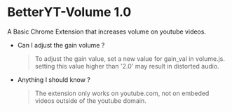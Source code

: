 # BetterYT-Volume 1.0

A Basic Chrome Extension that increases volume on youtube videos.

- Can I adjust the gain volume ? 
	> To adjust the gain value, set a new value for gain_val in volume.js. setting this value higher than '2.0' may result in distorted audio.
- Anything I should know ? 
	> The extension only works on youtube.com, not on embeded videos outside of the youtube domain. 

